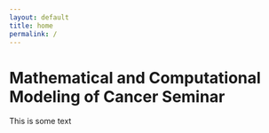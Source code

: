 ```yaml
---
layout: default
title: home
permalink: /
---
```


# Mathematical and Computational Modeling of Cancer Seminar

This is some text
